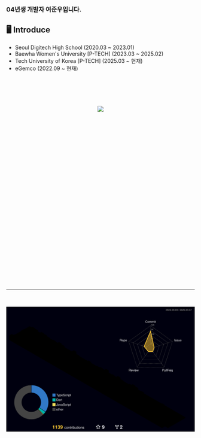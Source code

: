 <!--
**wnsdnn/wnsdnn** is a ✨ _special_ ✨ repository because its `README.md` (this file) appears on your GitHub profile.

Here are some ideas to get you started:

- 🔭 I’m currently working on ...
- 🌱 I’m currently learning ...
- 👯 I’m looking to collaborate on ...
- 🤔 I’m looking for help with ...
- 💬 Ask me about ...
- 📫 How to reach me: ...
- 😄 Pronouns: ...
- ⚡ Fun fact: ...
-->

### 04년생 개발자 여준우입니다.

## 🖥 Introduce
 - Seoul Digitech High School (2020.03 ~ 2023.01)
 - Baewha Women's University [P-TECH] (2023.03 ~ 2025.02)
 - Tech University of Korea [P-TECH] (2025.03 ~ 현재)
 - eGemco (2022.09 ~ 현재)

<br>

<!-- ![img](https://github.com/wnsdnn/wnsdnn/assets/71883310/fd8cd778-7d81-4721-8660-eb495d97b9c2) -->

<div style="display: flex; justify-content: center; height: 400px; padding: 60px 0;">
    <img src="https://github.com/wnsdnn/wnsdnn/assets/71883310/fd8cd778-7d81-4721-8660-eb495d97b9c2" />
</div>


<br>
<hr>
<br>


<!-- [![Hits](https://hits.seeyoufarm.com/api/count/incr/badge.svg?url=https%3A%2F%2Fgithub.com%2Fwnsdnn&count_bg=%2379C83D&title_bg=%23555555&icon=&icon_color=%23E7E7E7&title=hits&edge_flat=false)](https://hits.seeyoufarm.com) -->
<!-- ![wnsdnn's github stats](https://github-readme-stats.vercel.app/api?username=wnsdnn&show_icons=true) -->
<!-- [![wnsdnn's github stats](https://github-readme-stats.vercel.app/api/top-langs/?username=wnsdnn&show_icons=true&hide_border=true&title_color=004386&icon_color=004386&layout=compact)](https://github.com/wnsdnn) -->

![](./profile-3d-contrib/profile-night-rainbow.svg)
<!-- ![](./profile-3d-contrib/profile-night-rainbow.svg) -->
<!-- ![](./profile-3d-contrib/profile-rainbow.svg) -->
<!-- ![](./profile-3d-contrib/profile-green-animate.svg) -->
<!-- ![](./profile-3d-contrib/profile-green.svg) -->
<!-- ![](./profile-3d-contrib/profile-season-animate.svg) -->
<!-- ![](./profile-3d-contrib/profile-season.svg) -->
<!-- ![](./profile-3d-contrib/profile-south-season-animate.svg) -->
<!-- ![](./profile-3d-contrib/profile-south-season.svg) -->
<!-- ![](./profile-3d-contrib/profile-night-view.svg) -->
<!-- ![](./profile-3d-contrib/profile-night-green.svg) -->
<!-- ![](./profile-3d-contrib/profile-gitblock.svg) -->

<!-- ![snake gif](https://github.com/wnsdnn/wnsdnn/blob/output/github-contribution-grid-snake.svg) -->




<!--START_SECTION:waka-->
<!--END_SECTION:waka-->

